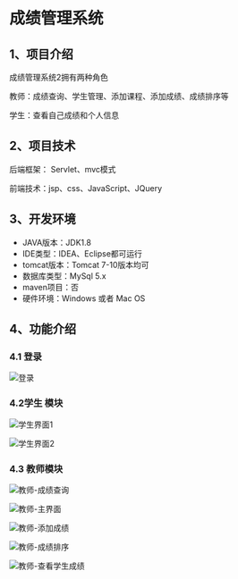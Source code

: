 # 成绩管理系统



## 1、项目介绍

成绩管理系统2拥有两种角色

教师：成绩查询、学生管理、添加课程、添加成绩、成绩排序等

学生：查看自己成绩和个人信息


## 2、项目技术

后端框架： Servlet、mvc模式

前端技术：jsp、css、JavaScript、JQuery

## 3、开发环境

- JAVA版本：JDK1.8
- IDE类型：IDEA、Eclipse都可运行
- tomcat版本：Tomcat 7-10版本均可
- 数据库类型：MySql 5.x
- maven项目：否
- 硬件环境：Windows 或者 Mac OS


## 4、功能介绍

### 4.1 登录

![登录](https://project-images-1256969109.cos.ap-chongqing.myqcloud.com/Typora-Images/202208121254680.jpg)

### 4.2学生 模块

![学生界面1 ](https://project-images-1256969109.cos.ap-chongqing.myqcloud.com/Typora-Images/202208121254476.jpg)

![学生界面2](https://project-images-1256969109.cos.ap-chongqing.myqcloud.com/Typora-Images/202208121254032.jpg)

### 4.3 教师模块

![教师-成绩查询](https://project-images-1256969109.cos.ap-chongqing.myqcloud.com/Typora-Images/202208121255342.jpg)

![教师-主界面](https://project-images-1256969109.cos.ap-chongqing.myqcloud.com/Typora-Images/202208121255233.jpg)

![教师-添加成绩](https://project-images-1256969109.cos.ap-chongqing.myqcloud.com/Typora-Images/202208121255574.jpg)

![教师-成绩排序](https://project-images-1256969109.cos.ap-chongqing.myqcloud.com/Typora-Images/202208121255562.jpg)

![教师-查看学生成绩](https://project-images-1256969109.cos.ap-chongqing.myqcloud.com/Typora-Images/202208121255486.jpg)


